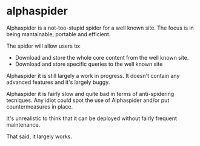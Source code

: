 # alphaspider

Alphaspider is a not-too-stupid spider for a well known site. The focus is in being mantainable, portable and efficient.

The spider will allow users to:

- Download and store the whole core content from the well known site. 
- Download and store specific queries to the well known site

Alphaspider it is still largely a work in progress. It doesn't contain any advanced features and it's largely buggy.

Alphaspider it is fairly slow and quite bad in terms of anti-spidering tecniques. Any idiot could spot the use of Alphaspider and/or put countermeasures in place.

It's unrealistic to think that it can be deployed without fairly frequent maintenance.

That said, it largely works.